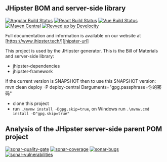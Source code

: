 ## JHipster BOM and server-side library

[![Angular Build Status][github-actions-angular-image]][github-actions-url] [![React Build Status][github-actions-react-image]][github-actions-url] [![Vue Build Status][github-actions-vue-image]][github-actions-url] [![Maven Central][maven-image]][maven-url] [![Revved up by Develocity][develocity-badge]][develocity-url]

Full documentation and information is available on our website at [https://www.jhipster.tech/][jhipster-url]

This project is used by the JHipster generator. This is the Bill of Materials and server-side library:

- jhipster-dependencies
- jhipster-framework

If the current version is SNAPSHOT then to use this SNAPSHOT version:
mvn clean deploy -P deploy-central Darguments="gpg.passphrase=你的密码"
- clone this project
- run `./mvnw install -Dgpg.skip=true`, on Windows run `.\mvnw.cmd install -D"gpg.skip=true"`

[maven-image]: https://maven-badges.herokuapp.com/maven-central/tech.jhipster/jhipster-parent/badge.svg
[maven-url]: https://maven-badges.herokuapp.com/maven-central/tech.jhipster/jhipster-parent
[github-actions-angular-image]: https://github.com/jhipster/jhipster-bom/workflows/Angular/badge.svg
[github-actions-react-image]: https://github.com/jhipster/jhipster-bom/workflows/React/badge.svg
[github-actions-vue-image]: https://github.com/jhipster/jhipster-bom/workflows/Vue/badge.svg
[github-actions-url]: https://github.com/jhipster/jhipster-bom/actions
[jhipster-url]: https://www.jhipster.tech/

## Analysis of the JHipster server-side parent POM project

[![sonar-quality-gate][sonar-quality-gate]][sonar-url] [![sonar-coverage][sonar-coverage]][sonar-url] [![sonar-bugs][sonar-bugs]][sonar-url] [![sonar-vulnerabilities][sonar-vulnerabilities]][sonar-url]

[sonar-url]: https://sonarcloud.io/dashboard?id=jhipster-framework
[sonar-quality-gate]: https://sonarcloud.io/api/project_badges/measure?project=jhipster-framework&metric=alert_status
[sonar-coverage]: https://sonarcloud.io/api/project_badges/measure?project=jhipster-framework&metric=coverage
[sonar-bugs]: https://sonarcloud.io/api/project_badges/measure?project=jhipster-framework&metric=bugs
[sonar-vulnerabilities]: https://sonarcloud.io/api/project_badges/measure?project=jhipster-framework&metric=vulnerabilities
[develocity-badge]: https://img.shields.io/badge/Revved%20up%20by-Develocity-06A0CE?logo=Gradle&labelColor=02303A
[develocity-url]: https://ge.jhipster.tech/scans
